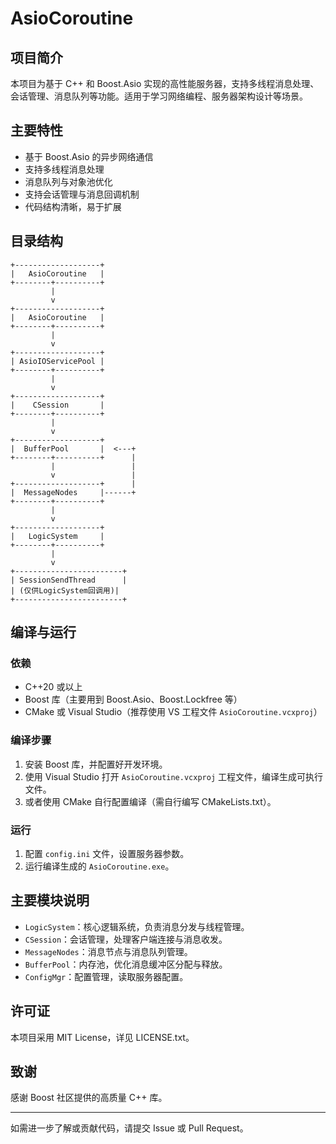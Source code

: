 # AsioCoroutine

## 项目简介

本项目为基于 C++ 和 Boost.Asio 实现的高性能服务器，支持多线程消息处理、会话管理、消息队列等功能。适用于学习网络编程、服务器架构设计等场景。

## 主要特性

- 基于 Boost.Asio 的异步网络通信
- 支持多线程消息处理
- 消息队列与对象池优化
- 支持会话管理与消息回调机制
- 代码结构清晰，易于扩展

## 目录结构
```
+-------------------+
|   AsioCoroutine   |
+--------+----------+
         |
         v
+-------------------+
|   AsioCoroutine   |
+--------+----------+
         |
         v
+-------------------+
| AsioIOServicePool |
+--------+----------+
         |
         v
+-------------------+
|    CSession       |
+--------+----------+
         |
         v
+-------------------+
|  BufferPool       |  <---+
+--------+----------+      |
         |                 |
         v                 |
+-------------------+      |
|  MessageNodes     |------+
+--------+----------+
         |
         v
+-------------------+
|   LogicSystem     |
+--------+----------+
         |
         v
+------------------------+
| SessionSendThread      |
| (仅供LogicSystem回调用)|
+------------------------+
```
## 编译与运行

### 依赖

- C++20 或以上
- Boost 库（主要用到 Boost.Asio、Boost.Lockfree 等）
- CMake 或 Visual Studio（推荐使用 VS 工程文件 `AsioCoroutine.vcxproj`）

### 编译步骤

1. 安装 Boost 库，并配置好开发环境。
2. 使用 Visual Studio 打开 `AsioCoroutine.vcxproj` 工程文件，编译生成可执行文件。
3. 或者使用 CMake 自行配置编译（需自行编写 CMakeLists.txt）。

### 运行

1. 配置 `config.ini` 文件，设置服务器参数。
2. 运行编译生成的 `AsioCoroutine.exe`。

## 主要模块说明

- `LogicSystem`：核心逻辑系统，负责消息分发与线程管理。
- `CSession`：会话管理，处理客户端连接与消息收发。
- `MessageNodes`：消息节点与消息队列管理。
- `BufferPool`：内存池，优化消息缓冲区分配与释放。
- `ConfigMgr`：配置管理，读取服务器配置。

## 许可证

本项目采用 MIT License，详见 LICENSE.txt。

## 致谢

感谢 Boost 社区提供的高质量 C++ 库。

---
如需进一步了解或贡献代码，请提交 Issue 或 Pull Request。
